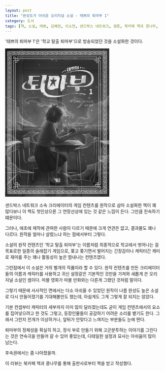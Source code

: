 ```yaml
---
layout: post
title: "완성도가 아쉬운 오리지널 소설 - 태쁘의 퇴마부 1"
category: 도서
tags: [책, 소설, 태쁘, 김혜련, 이소연, 샌드박스 네트워크, 겜툰, 북카페 책과 콩나무, 서평]
---
```


'태쁘의 퇴마부 1'은
'학교 탈출 퇴마부'으로 방송되었던 것을 소설화한 것이다.

![표지](/images/taekyung-prettyherb-exorcist-club-1-book-h480.jpg)

샌드박스 네트워크 소속 크리에이터의 게임 컨텐츠를 원작으로 삼아 소설화한 책이 꽤 많다보니
이 책도 첫인상으론 그 연장선상에 있는 것 같은 느낌이 든다.
그만큼 친숙하기 떄문이다.

그러나, 애초에 제작에 관여한 사람이 다르기 때문에 크게 연관은 없고,
결과물도 꽤나 다르다.
원작을 얼마나 살렸느냐 하는 점에서부터 그렇다.

소설의 원작 컨텐츠인 '학교 탈출 퇴마부'는
이름처럼 최종적으로 학교에서 벗어나는 걸 목표로한 일종의 술래잡기 게임으로,
쫒고 쫒기면서 벌어지는 긴장감이나 캐릭터간 캐미로 재미를 주는
꽤나 활동성이 높은 땀내나는 컨텐츠였다.

그런점에서 이 소설은 거의 별개의 작품이라 할 수 있다.
원작 컨텐츠를 만든 크리에이터들의 이름과 캐릭터를 사용하고
귀신 설정같은 기본적인 것만을 가져와 새롭게 쓴 오리지널 소설인 셈이다.
마블 영화가 마블 만화와는 다른게 그랬던 것처럼 말이다.

그렇기 때문에 서사적인 면에서는 다소 아쉬울 수 있었던 원작이
나름 완성도 높은 소설로 다시 만들어졌기를 기대해볼만도 했는데,
아쉽게도 그게 그렇게 잘 되지는 않았다.

기본 컨셉부터 캐릭터의 세부까지 이미 많이 달라졌는데도
굳이 게임 컨텐츠에서의 요소를 집어넣으려고 한 것도 그렇고,
등장인물들이 공감하기 어려운 소리를 뱉기도 한다.
그래서 그런지 전개가 이상하거나, 앞뒤가 안맞다고 느껴지는 부분들도 눈에 띈다.

퇴마부의 정체성을 확실히 하고,
정식 부로 만들기 위해 고군분투하는 이야기를 그린다는 것은
연속극을 만들어 갈 수 있어 좋았는데,
디테일한 설정과 묘사는 아쉬움이 많이 남는다.

후속권에서는 좀 나아졌을까.



<div class="im im-info">
이 리뷰는 북카페 책과 콩나무를 통해 출판사로부터 책을 받고 작성했다.
</div>
